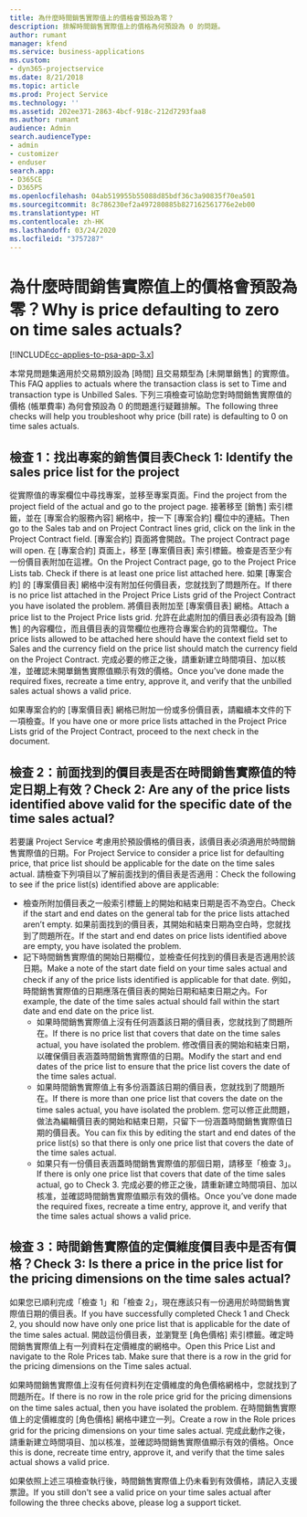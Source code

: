 ```yaml
---
title: 為什麼時間銷售實際值上的價格會預設為零？
description: 排解時間銷售實際值上的價格為何預設為 0 的問題。
author: rumant
manager: kfend
ms.service: business-applications
ms.custom:
- dyn365-projectservice
ms.date: 8/21/2018
ms.topic: article
ms.prod: Project Service
ms.technology: ''
ms.assetid: 202ee371-2863-4bcf-918c-212d7293faa8
ms.author: rumant
audience: Admin
search.audienceType:
- admin
- customizer
- enduser
search.app:
- D365CE
- D365PS
ms.openlocfilehash: 04ab519955b55088d85bdf36c3a90835f70ea501
ms.sourcegitcommit: 8c786230ef2a497280885b827162561776e2eb00
ms.translationtype: HT
ms.contentlocale: zh-HK
ms.lasthandoff: 03/24/2020
ms.locfileid: "3757287"
---
```

# <a name="why-is-price-defaulting-to-zero-on-time-sales-actuals"></a><span data-ttu-id="d20af-103">為什麼時間銷售實際值上的價格會預設為零？</span><span class="sxs-lookup"><span data-stu-id="d20af-103">Why is price defaulting to zero on time sales actuals?</span></span>

[!INCLUDE[cc-applies-to-psa-app-3.x](../includes/cc-applies-to-psa-app-3x.md)]

<span data-ttu-id="d20af-104">本常見問題集適用於交易類別設為 [時間] 且交易類型為 [未開單銷售] 的實際值。</span><span class="sxs-lookup"><span data-stu-id="d20af-104">This FAQ applies to actuals where the transaction class is set to Time and transaction type is Unbilled Sales.</span></span> <span data-ttu-id="d20af-105">下列三項檢查可協助您對時間銷售實際值的價格 (帳單費率) 為何會預設為 0 的問題進行疑難排解。</span><span class="sxs-lookup"><span data-stu-id="d20af-105">The following three checks will help you troubleshoot why price (bill rate) is defaulting to 0 on time sales actuals.</span></span>

## <a name="check-1-identify-the-sales-price-list-for-the-project"></a><span data-ttu-id="d20af-106">檢查 1：找出專案的銷售價目表</span><span class="sxs-lookup"><span data-stu-id="d20af-106">Check 1: Identify the sales price list for the project</span></span>

<span data-ttu-id="d20af-107">從實際值的專案欄位中尋找專案，並移至專案頁面。</span><span class="sxs-lookup"><span data-stu-id="d20af-107">Find the project from the project field of the actual and go to the project page.</span></span> <span data-ttu-id="d20af-108">接著移至 [銷售] 索引標籤，並在 [專案合約服務內容] 網格中，按一下 [專案合約] 欄位中的連結。</span><span class="sxs-lookup"><span data-stu-id="d20af-108">Then go to the Sales tab and on Project Contract lines grid, click on the link in the Project Contract field.</span></span> <span data-ttu-id="d20af-109">[專案合約] 頁面將會開啟。</span><span class="sxs-lookup"><span data-stu-id="d20af-109">The project Contract page will open.</span></span> <span data-ttu-id="d20af-110">在 [專案合約] 頁面上，移至 [專案價目表] 索引標籤。檢查是否至少有一份價目表附加在這裡。</span><span class="sxs-lookup"><span data-stu-id="d20af-110">On the Project Contract page, go to the Project Price Lists tab. Check if there is at least one price list attached here.</span></span> <span data-ttu-id="d20af-111">如果 [專案合約] 的 [專案價目表] 網格中沒有附加任何價目表，您就找到了問題所在。</span><span class="sxs-lookup"><span data-stu-id="d20af-111">If there is no price list attached in the Project Price Lists grid of the Project Contract you have isolated the problem.</span></span> <span data-ttu-id="d20af-112">將價目表附加至 [專案價目表] 網格。</span><span class="sxs-lookup"><span data-stu-id="d20af-112">Attach a price list to the Project Price lists grid.</span></span> <span data-ttu-id="d20af-113">允許在此處附加的價目表必須有設為 [銷售] 的內容欄位，而且價目表的貨幣欄位也應符合專案合約的貨幣欄位。</span><span class="sxs-lookup"><span data-stu-id="d20af-113">The price lists allowed to be attached here should have the context field set to Sales and the currency field on the price list should match the currency field on the Project Contract.</span></span> <span data-ttu-id="d20af-114">完成必要的修正之後，請重新建立時間項目、加以核准，並確認未開單銷售實際值顯示有效的價格。</span><span class="sxs-lookup"><span data-stu-id="d20af-114">Once you’ve done made the required fixes, recreate a time entry, approve it, and verify that the unbilled sales actual shows a valid price.</span></span> 

<span data-ttu-id="d20af-115">如果專案合約的 [專案價目表] 網格已附加一份或多份價目表，請繼續本文件的下一項檢查。</span><span class="sxs-lookup"><span data-stu-id="d20af-115">If you have one or more price lists attached in the Project Price Lists grid of the Project Contract, proceed to the next check in the document.</span></span>

## <a name="check-2-are-any-of-the-price-lists-identified-above-valid-for-the-specific-date-of-the-time-sales-actual"></a><span data-ttu-id="d20af-116">檢查 2：前面找到的價目表是否在時間銷售實際值的特定日期上有效？</span><span class="sxs-lookup"><span data-stu-id="d20af-116">Check 2: Are any of the price lists identified above valid for the specific date of the time sales actual?</span></span>

<span data-ttu-id="d20af-117">若要讓 Project Service 考慮用於預設價格的價目表，該價目表必須適用於時間銷售實際值的日期。</span><span class="sxs-lookup"><span data-stu-id="d20af-117">For Project Service to consider a price list for defaulting price, that price list should be applicable for the date on the time sales actual.</span></span> <span data-ttu-id="d20af-118">請檢查下列項目以了解前面找到的價目表是否適用：</span><span class="sxs-lookup"><span data-stu-id="d20af-118">Check the following to see if the price list(s) identified above are applicable:</span></span>
- <span data-ttu-id="d20af-119">檢查所附加價目表之一般索引標籤上的開始和結束日期是否不為空白。</span><span class="sxs-lookup"><span data-stu-id="d20af-119">Check if the start and end dates on the general tab for the price lists attached aren’t empty.</span></span> <span data-ttu-id="d20af-120">如果前面找到的價目表，其開始和結束日期為空白時，您就找到了問題所在。</span><span class="sxs-lookup"><span data-stu-id="d20af-120">If the start and end dates on price lists identified above are empty, you have isolated the problem.</span></span> 
- <span data-ttu-id="d20af-121">記下時間銷售實際值的開始日期欄位，並檢查任何找到的價目表是否適用於該日期。</span><span class="sxs-lookup"><span data-stu-id="d20af-121">Make a note of the start date field on your time sales actual and check if any of the price lists identified is applicable for that date.</span></span> <span data-ttu-id="d20af-122">例如，時間銷售實際值的日期應落在價目表的開始日期和結束日期之內。</span><span class="sxs-lookup"><span data-stu-id="d20af-122">For example, the date of the time sales actual should fall within the start date and end date on the price list.</span></span> 
    - <span data-ttu-id="d20af-123">如果時間銷售實際值上沒有任何涵蓋該日期的價目表，您就找到了問題所在。</span><span class="sxs-lookup"><span data-stu-id="d20af-123">If there is no price list that covers that date on the time sales actual, you have isolated the problem.</span></span> <span data-ttu-id="d20af-124">修改價目表的開始和結束日期，以確保價目表涵蓋時間銷售實際值的日期。</span><span class="sxs-lookup"><span data-stu-id="d20af-124">Modify the start and end dates of the price list to ensure that the price list covers the date of the time sales actual.</span></span> 
    - <span data-ttu-id="d20af-125">如果時間銷售實際值上有多份涵蓋該日期的價目表，您就找到了問題所在。</span><span class="sxs-lookup"><span data-stu-id="d20af-125">If there is more than one price list that covers the date on the time sales actual, you have isolated the problem.</span></span> <span data-ttu-id="d20af-126">您可以修正此問題，做法為編輯價目表的開始和結束日期，只留下一份涵蓋時間銷售實際值日期的價目表。</span><span class="sxs-lookup"><span data-stu-id="d20af-126">You can fix this by editing the start and end dates of the price list(s) so that there is only one price list that covers the date of the time sales actual.</span></span> 
    - <span data-ttu-id="d20af-127">如果只有一份價目表涵蓋時間銷售實際值的那個日期，請移至「檢查 3」。</span><span class="sxs-lookup"><span data-stu-id="d20af-127">If there is only one price list that covers that date of the time sales actual, go to Check 3.</span></span>
<span data-ttu-id="d20af-128">完成必要的修正之後，請重新建立時間項目、加以核准，並確認時間銷售實際值顯示有效的價格。</span><span class="sxs-lookup"><span data-stu-id="d20af-128">Once you’ve done made the required fixes, recreate a time entry, approve it, and verify that the time sales actual shows a valid price.</span></span>

## <a name="check-3-is-there-a-price-in-the-price-list-for-the-pricing-dimensions-on-the-time-sales-actual"></a><span data-ttu-id="d20af-129">檢查 3：時間銷售實際值的定價維度價目表中是否有價格？</span><span class="sxs-lookup"><span data-stu-id="d20af-129">Check 3: Is there a price in the price list for the pricing dimensions on the time sales actual?</span></span>

<span data-ttu-id="d20af-130">如果您已順利完成「檢查 1」和「檢查 2」，現在應該只有一份適用於時間銷售實際值日期的價目表。</span><span class="sxs-lookup"><span data-stu-id="d20af-130">If you have successfully completed Check 1 and Check 2, you should now have only one price list that is applicable for the date of the time sales actual.</span></span> <span data-ttu-id="d20af-131">開啟這份價目表，並瀏覽至 [角色價格] 索引標籤。確定時間銷售實際值上有一列資料在定價維度的網格中。</span><span class="sxs-lookup"><span data-stu-id="d20af-131">Open this Price List and navigate to the Role Prices tab. Make sure that there is a row in the grid for the pricing dimensions on the Time sales actual.</span></span>

<span data-ttu-id="d20af-132">如果時間銷售實際值上沒有任何資料列在定價維度的角色價格網格中，您就找到了問題所在。</span><span class="sxs-lookup"><span data-stu-id="d20af-132">If there is no row in the role price grid for the pricing dimensions on the time sales actual, then you have isolated the problem.</span></span> <span data-ttu-id="d20af-133">在時間銷售實際值上的定價維度的 [角色價格] 網格中建立一列。</span><span class="sxs-lookup"><span data-stu-id="d20af-133">Create a row in the Role prices grid for the pricing dimensions on your time sales actual.</span></span> <span data-ttu-id="d20af-134">完成此動作之後，請重新建立時間項目、加以核准，並確認時間銷售實際值顯示有效的價格。</span><span class="sxs-lookup"><span data-stu-id="d20af-134">Once this is done, recreate time entry, approve it, and verify that the time sales actual shows a valid price.</span></span>

<span data-ttu-id="d20af-135">如果依照上述三項檢查執行後，時間銷售實際值上仍未看到有效價格，請記入支援票證。</span><span class="sxs-lookup"><span data-stu-id="d20af-135">If you still don't see a valid price on your time sales actual after following the three checks above, please log a support ticket.</span></span> 

